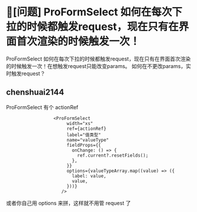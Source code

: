 # 🧐[问题] ProFormSelect 如何在每次下拉的时候都触发request，现在只有在界面首次渲染的时候触发一次！

ProFormSelect 如何在每次下拉的时候都触发request，现在只有在界面首次渲染的时候触发一次！在想触发request只能改变params。
如何在不更改params，实时触发request？

## chenshuai2144

ProFormSelect 有个 actionRef

```
                  <ProFormSelect
                       width="xs"
                       ref={actionRef}
                       label="值类型"
                       name="valueType"
                       fieldProps={{
                         onChange: () => {
                           ref.current?.resetFields();
                         },
                       }}
                       options={valueTypeArray.map((value) => ({
                         label: value,
                         value,
                       }))}
                     />
```

或者你自己用 options 来拼，这样就不用管 request 了
